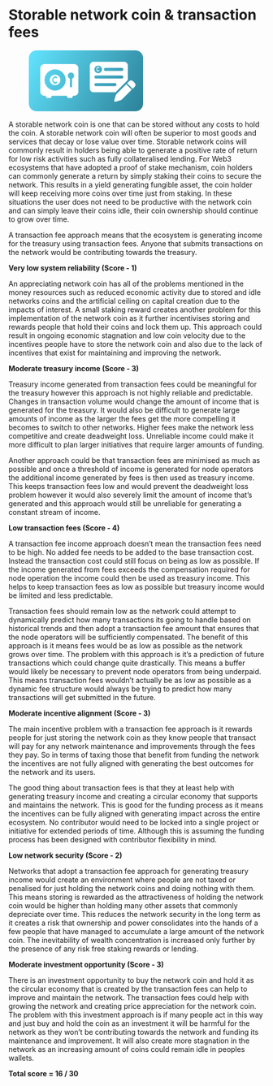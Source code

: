 # Storable network coin & transaction fees

<div align="left"><figure><img src="../../.gitbook/assets/hoardable-money-transaction-fees.png" alt="" width="225"><figcaption></figcaption></figure></div>

A storable network coin is one that can be stored without any costs to hold the coin. A storable network coin will often be superior to most goods and services that decay or lose value over time. Storable network coins will commonly result in holders being able to generate a positive rate of return for low risk activities such as fully collateralised lending. For Web3 ecosystems that have adopted a proof of stake mechanism, coin holders can commonly generate a return by simply staking their coins to secure the network. This results in a yield generating fungible asset, the coin holder will keep receiving more coins over time just from staking. In these situations the user does not need to be productive with the network coin and can simply leave their coins idle, their coin ownership should continue to grow over time.

A transaction fee approach means that the ecosystem is generating income for the treasury using transaction fees. Anyone that submits transactions on the network would be contributing towards the treasury.



**Very low system reliability (Score - 1)**

An appreciating network coin has all of the problems mentioned in the money resources such as reduced economic activity due to stored and idle networks coins and the artificial ceiling on capital creation due to the impacts of interest. A small staking reward creates another problem for this implementation of the network coin as it further incentivises storing and rewards people that hold their coins and lock them up. This approach could result in ongoing economic stagnation and low coin velocity due to the incentives people have to store the network coin and also due to the lack of incentives that exist for maintaining and improving the network.



**Moderate treasury income (Score - 3)**

Treasury income generated from transaction fees could be meaningful for the treasury however this approach is not highly reliable and predictable. Changes in transaction volume would change the amount of income that is generated for the treasury. It would also be difficult to generate large amounts of income as the larger the fees get the more compelling it becomes to switch to other networks. Higher fees make the network less competitive and create deadweight loss. Unreliable income could make it more difficult to plan larger initiatives that require larger amounts of funding.

Another approach could be that transaction fees are minimised as much as possible and once a threshold of income is generated for node operators the additional income generated by fees is then used as treasury income. This keeps transaction fees low and would prevent the deadweight loss problem however it would also severely limit the amount of income that’s generated and this approach would still be unreliable for generating a constant stream of income.



**Low transaction fees (Score - 4)**

A transaction fee income approach doesn’t mean the transaction fees need to be high. No added fee needs to be added to the base transaction cost. Instead the transaction cost could still focus on being as low as possible. If the income generated from fees exceeds the compensation required for node operation the income could then be used as treasury income. This helps to keep transaction fees as low as possible but treasury income would be limited and less predictable.

Transaction fees should remain low as the network could attempt to dynamically predict how many transactions its going to handle based on historical trends and then adopt a transaction fee amount that ensures that the node operators will be sufficiently compensated. The benefit of this approach is it means fees would be as low as possible as the network grows over time. The problem with this approach is it’s a prediction of future transactions which could change quite drastically. This means a buffer would likely be necessary to prevent node operators from being underpaid. This means transaction fees wouldn’t actually be as low as possible as a dynamic fee structure would always be trying to predict how many transactions will get submitted in the future.



**Moderate incentive alignment (Score - 3)**

The main incentive problem with a transaction fee approach is it rewards people for just storing the network coin as they know people that transact will pay for any network maintenance and improvements through the fees they pay. So in terms of taxing those that benefit from funding the network the incentives are not fully aligned with generating the best outcomes for the network and its users.

The good thing about transaction fees is that they at least help with generating treasury income and creating a circular economy that supports and maintains the network. This is good for the funding process as it means the incentives can be fully aligned with generating impact across the entire ecosystem. No contributor would need to be locked into a single project or initiative for extended periods of time. Although this is assuming the funding process has been designed with contributor flexibility in mind.



**Low network security (Score - 2)**

Networks that adopt a transaction fee approach for generating treasury income would create an environment where people are not taxed or penalised for just holding the network coins and doing nothing with them. This means storing is rewarded as the attractiveness of holding the network coin would be higher than holding many other assets that commonly depreciate over time. This reduces the network security in the long term as it creates a risk that ownership and power consolidates into the hands of a few people that have managed to accumulate a large amount of the network coin. The inevitability of wealth concentration is increased only further by the presence of any risk free staking rewards or lending.



**Moderate investment opportunity (Score - 3)**

There is an investment opportunity to buy the network coin and hold it as the circular economy that is created by the transaction fees can help to improve and maintain the network. The transaction fees could help with growing the network and creating price appreciation for the network coin. The problem with this investment approach is if many people act in this way and just buy and hold the coin as an investment it will be harmful for the network as they won’t be contributing towards the network and funding its maintenance and improvement. It will also create more stagnation in the network as an increasing amount of coins could remain idle in peoples wallets.



**Total score = 16 / 30**
